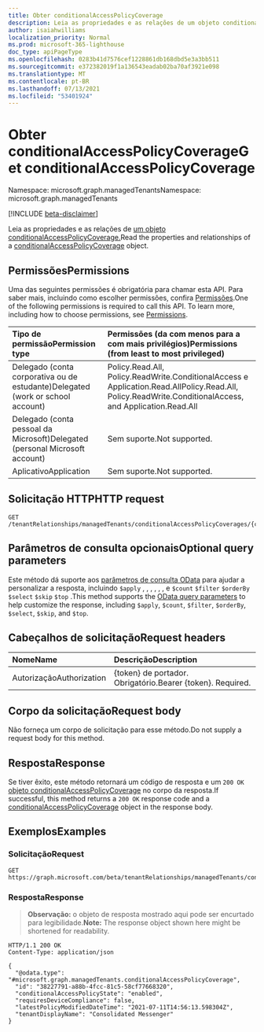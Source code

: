 ```yaml
---
title: Obter conditionalAccessPolicyCoverage
description: Leia as propriedades e as relações de um objeto conditionalAccessPolicyCoverage.
author: isaiahwilliams
localization_priority: Normal
ms.prod: microsoft-365-lighthouse
doc_type: apiPageType
ms.openlocfilehash: 0283b41d7576cef1228861db168dbd5e3a3bb511
ms.sourcegitcommit: e372382019f1a136543eadab02ba70af3921e098
ms.translationtype: MT
ms.contentlocale: pt-BR
ms.lasthandoff: 07/13/2021
ms.locfileid: "53401924"
---
```

# <a name="get-conditionalaccesspolicycoverage"></a><span data-ttu-id="f8ff7-103">Obter conditionalAccessPolicyCoverage</span><span class="sxs-lookup"><span data-stu-id="f8ff7-103">Get conditionalAccessPolicyCoverage</span></span>
<span data-ttu-id="f8ff7-104">Namespace: microsoft.graph.managedTenants</span><span class="sxs-lookup"><span data-stu-id="f8ff7-104">Namespace: microsoft.graph.managedTenants</span></span>

[!INCLUDE [beta-disclaimer](../../includes/beta-disclaimer.md)]

<span data-ttu-id="f8ff7-105">Leia as propriedades e as relações de [um objeto conditionalAccessPolicyCoverage.](../resources/managedtenants-conditionalaccesspolicycoverage.md)</span><span class="sxs-lookup"><span data-stu-id="f8ff7-105">Read the properties and relationships of a [conditionalAccessPolicyCoverage](../resources/managedtenants-conditionalaccesspolicycoverage.md) object.</span></span>

## <a name="permissions"></a><span data-ttu-id="f8ff7-106">Permissões</span><span class="sxs-lookup"><span data-stu-id="f8ff7-106">Permissions</span></span>
<span data-ttu-id="f8ff7-p101">Uma das seguintes permissões é obrigatória para chamar esta API. Para saber mais, incluindo como escolher permissões, confira [Permissões](/graph/permissions-reference).</span><span class="sxs-lookup"><span data-stu-id="f8ff7-p101">One of the following permissions is required to call this API. To learn more, including how to choose permissions, see [Permissions](/graph/permissions-reference).</span></span>

|<span data-ttu-id="f8ff7-109">Tipo de permissão</span><span class="sxs-lookup"><span data-stu-id="f8ff7-109">Permission type</span></span>|<span data-ttu-id="f8ff7-110">Permissões (da com menos para a com mais privilégios)</span><span class="sxs-lookup"><span data-stu-id="f8ff7-110">Permissions (from least to most privileged)</span></span>|
|:---|:---|
|<span data-ttu-id="f8ff7-111">Delegado (conta corporativa ou de estudante)</span><span class="sxs-lookup"><span data-stu-id="f8ff7-111">Delegated (work or school account)</span></span>|<span data-ttu-id="f8ff7-112">Policy.Read.All, Policy.ReadWrite.ConditionalAccess e Application.Read.All</span><span class="sxs-lookup"><span data-stu-id="f8ff7-112">Policy.Read.All, Policy.ReadWrite.ConditionalAccess, and Application.Read.All</span></span>|
|<span data-ttu-id="f8ff7-113">Delegado (conta pessoal da Microsoft)</span><span class="sxs-lookup"><span data-stu-id="f8ff7-113">Delegated (personal Microsoft account)</span></span>|<span data-ttu-id="f8ff7-114">Sem suporte.</span><span class="sxs-lookup"><span data-stu-id="f8ff7-114">Not supported.</span></span>|
|<span data-ttu-id="f8ff7-115">Aplicativo</span><span class="sxs-lookup"><span data-stu-id="f8ff7-115">Application</span></span>|<span data-ttu-id="f8ff7-116">Sem suporte.</span><span class="sxs-lookup"><span data-stu-id="f8ff7-116">Not supported.</span></span>|

## <a name="http-request"></a><span data-ttu-id="f8ff7-117">Solicitação HTTP</span><span class="sxs-lookup"><span data-stu-id="f8ff7-117">HTTP request</span></span>

<!-- {
  "blockType": "ignored"
}
-->
``` http
GET /tenantRelationships/managedTenants/conditionalAccessPolicyCoverages/{conditionalAccessPolicyCoverageId}
```

## <a name="optional-query-parameters"></a><span data-ttu-id="f8ff7-118">Parâmetros de consulta opcionais</span><span class="sxs-lookup"><span data-stu-id="f8ff7-118">Optional query parameters</span></span>
<span data-ttu-id="f8ff7-119">Este método dá suporte aos [parâmetros de consulta OData](/graph/query-parameters) para ajudar a personalizar a resposta, incluindo `$apply` , , , , , , e `$count` `$filter` `$orderBy` `$select` `$skip` `$top` .</span><span class="sxs-lookup"><span data-stu-id="f8ff7-119">This method supports the [OData query parameters](/graph/query-parameters) to help customize the response, including `$apply`, `$count`, `$filter`, `$orderBy`, `$select`, `$skip`, and `$top`.</span></span>

## <a name="request-headers"></a><span data-ttu-id="f8ff7-120">Cabeçalhos de solicitação</span><span class="sxs-lookup"><span data-stu-id="f8ff7-120">Request headers</span></span>
|<span data-ttu-id="f8ff7-121">Nome</span><span class="sxs-lookup"><span data-stu-id="f8ff7-121">Name</span></span>|<span data-ttu-id="f8ff7-122">Descrição</span><span class="sxs-lookup"><span data-stu-id="f8ff7-122">Description</span></span>|
|:---|:---|
|<span data-ttu-id="f8ff7-123">Autorização</span><span class="sxs-lookup"><span data-stu-id="f8ff7-123">Authorization</span></span>|<span data-ttu-id="f8ff7-p102">{token} de portador. Obrigatório.</span><span class="sxs-lookup"><span data-stu-id="f8ff7-p102">Bearer {token}. Required.</span></span>|

## <a name="request-body"></a><span data-ttu-id="f8ff7-126">Corpo da solicitação</span><span class="sxs-lookup"><span data-stu-id="f8ff7-126">Request body</span></span>
<span data-ttu-id="f8ff7-127">Não forneça um corpo de solicitação para esse método.</span><span class="sxs-lookup"><span data-stu-id="f8ff7-127">Do not supply a request body for this method.</span></span>

## <a name="response"></a><span data-ttu-id="f8ff7-128">Resposta</span><span class="sxs-lookup"><span data-stu-id="f8ff7-128">Response</span></span>

<span data-ttu-id="f8ff7-129">Se tiver êxito, este método retornará um código de resposta e um `200 OK` [objeto conditionalAccessPolicyCoverage](../resources/managedtenants-conditionalaccesspolicycoverage.md) no corpo da resposta.</span><span class="sxs-lookup"><span data-stu-id="f8ff7-129">If successful, this method returns a `200 OK` response code and a [conditionalAccessPolicyCoverage](../resources/managedtenants-conditionalaccesspolicycoverage.md) object in the response body.</span></span>

## <a name="examples"></a><span data-ttu-id="f8ff7-130">Exemplos</span><span class="sxs-lookup"><span data-stu-id="f8ff7-130">Examples</span></span>

### <a name="request"></a><span data-ttu-id="f8ff7-131">Solicitação</span><span class="sxs-lookup"><span data-stu-id="f8ff7-131">Request</span></span>
<!-- {
  "blockType": "request",
  "name": "get_conditionalaccesspolicycoverage"
}
-->
``` http
GET https://graph.microsoft.com/beta/tenantRelationships/managedTenants/conditionalAccessPolicyCoverages/{conditionalAccessPolicyCoverageId}
```


### <a name="response"></a><span data-ttu-id="f8ff7-132">Resposta</span><span class="sxs-lookup"><span data-stu-id="f8ff7-132">Response</span></span>
><span data-ttu-id="f8ff7-133">**Observação:** o objeto de resposta mostrado aqui pode ser encurtado para legibilidade.</span><span class="sxs-lookup"><span data-stu-id="f8ff7-133">**Note:** The response object shown here might be shortened for readability.</span></span>
<!-- {
  "blockType": "response",
  "truncated": true,
  "@odata.type": "microsoft.graph.managedTenants.conditionalAccessPolicyCoverage"
}
-->
``` http
HTTP/1.1 200 OK
Content-Type: application/json

{
  "@odata.type": "#microsoft.graph.managedTenants.conditionalAccessPolicyCoverage",
  "id": "38227791-a88b-4fcc-81c5-58cf77668320",
  "conditionalAccessPolicyState": "enabled",
  "requiresDeviceCompliance": false,
  "latestPolicyModifiedDateTime": "2021-07-11T14:56:13.598304Z",
  "tenantDisplayName": "Consolidated Messenger"
}
```
